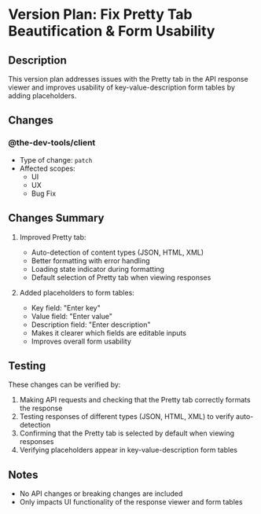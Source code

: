 # Version Plan: Fix Pretty Tab Beautification & Form Usability

## Description
This version plan addresses issues with the Pretty tab in the API response viewer and improves usability of key-value-description form tables by adding placeholders.

## Changes

### @the-dev-tools/client
- Type of change: `patch`
- Affected scopes:
  - UI
  - UX
  - Bug Fix

## Changes Summary
1. Improved Pretty tab:
   - Auto-detection of content types (JSON, HTML, XML)
   - Better formatting with error handling
   - Loading state indicator during formatting
   - Default selection of Pretty tab when viewing responses

2. Added placeholders to form tables:
   - Key field: "Enter key"
   - Value field: "Enter value"
   - Description field: "Enter description"
   - Makes it clearer which fields are editable inputs
   - Improves overall form usability

## Testing
These changes can be verified by:
1. Making API requests and checking that the Pretty tab correctly formats the response
2. Testing responses of different types (JSON, HTML, XML) to verify auto-detection
3. Confirming that the Pretty tab is selected by default when viewing responses
4. Verifying placeholders appear in key-value-description form tables

## Notes
- No API changes or breaking changes are included
- Only impacts UI functionality of the response viewer and form tables